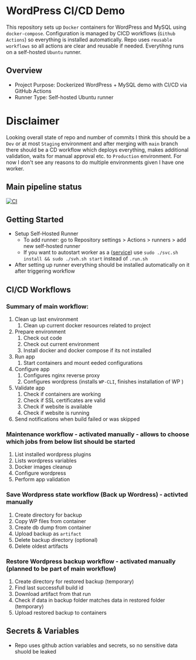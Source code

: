 # WordPress CI/CD Demo
This repository sets up `Docker` containers for WordPress and MySQL using `docker-compose`. 
Configuration is managed by CICD workflows (`Github Actions`) so everything is installed automatically. 
Repo uses `reusable workflows` so all actions are clear and reusable if needed. Everytihng runs on a self-hosted `Ubuntu` runner.
## Overview
- Project Purpose: Dockerized WordPress + MySQL demo with CI/CD via GitHub Actions
- Runner Type: Self-hosted Ubuntu runner
# Disclaimer
Looking overall state of repo and number of commits I think this should be a `Dev` or at most `Staging` environment and after merging with `main` branch there should be a CD workflow which deploys everything, makes additional validation, waits for manual approval etc. to `Production` environment. For now I don't see any reasons to do multiple environments given I have one worker.
## Main pipeline status
[![CI](https://github.com/pazderskipawel/githubactions/actions/workflows/deploy_everything.yml/badge.svg?branch=main)](https://github.com/pazderskipawel/githubactions/actions/workflows/deploy_everything.yml?query=branch%3Amain)
## Getting Started
- Setup Self-Hosted Runner
  - To add runner: go to Repository settings > Actions > runners > add new self-hosted runner
  - If you want to autostart worker as a ([service](https://docs.github.com/en/actions/how-tos/managing-self-hosted-runners/configuring-the-self-hosted-runner-application-as-a-service)) use `sudo ./svc.sh install && sudo ./svh.sh start` instead of `.run.sh`
- After setting up runner everything should be installed automatically on it after triggering workflow
## CI/CD Workflows
### Summary of main workflow:
  1. Clean up last environment
      1. Clean up current docker resources related to project
  2. Prepare environment
      1. Check out code
      2. Check out current environment 
      3. Install docker and docker compose if its not installed 
  3. Run app 
      1. Start containers and mount eeded configurations
  4. Configure app
      1. Configures nginx reverse proxy 
      2. Configures wordpress (installs `WP-CLI`, finishes installation of WP )
  5. Validate app
      1. Check if containers are working
      2. Check if SSL certificates are valid
      2. Check if website is available
      4. Check if website is running
  6. Send notifications when build failed or was skipped
### Maintenance workflow - activated manually - allows to choose which jobs from below list should be started
  1. List installed wordpress plugins
  2. Lists wordpress variables
  3. Docker images cleanup
  4. Configure wordpress
  5. Perform app validation
### Save Wordpress state workflow (Back up Wordress) - activted manually
  1. Create directory for backup
  2. Copy WP files from container
  2. Create db dump from container
  3. Upload backup as `artifact`
  4. Delete backup directory (optional)
  5. Delete oldest artifacts 
### Restore Wordpress backup workflow - activated manually (planned to be part of main workflow)
  1. Create directory for restored backup (temporary)
  2. Find last successfull build id
  3. Download artifact from that run
  4. Check if data in backup folder matches data in restored folder (temporary)
  5. Upload restored backup to containers
## Secrets & Variables
- Repo uses github action variables and secrets, so no sensitive data shuold be leaked 
